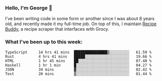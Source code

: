 ### Hello, I'm George 👋

I've been writing code in some form or another since I was about 8 years old, and recently made it my full-time job. On top of this, I maintain [Recipe Buddy](https://github.com/georgegebbett/recipe-buddy), a recipe scraper that interfaces with Grocy.  

<!--
**georgegebbett/georgegebbett** is a ✨ _special_ ✨ repository because its `README.md` (this file) appears on your GitHub profile.

Here are some ideas to get you started:

- 🔭 I’m currently working on ...
- 🌱 I’m currently learning ...
- 👯 I’m looking to collaborate on ...
- 🤔 I’m looking for help with ...
- 💬 Ask me about ...
- 📫 How to reach me: ...
- 😄 Pronouns: ...
- ⚡ Fun fact: ...
-->

### What I've been up to this week:
<!--START_SECTION:waka-->

```text
TypeScript     14 hrs 41 mins  ███████████████▒░░░░░░░░░   61.59 %
Rust           4 hrs 41 mins   █████░░░░░░░░░░░░░░░░░░░░   19.66 %
HTML           1 hr 45 mins    ██░░░░░░░░░░░░░░░░░░░░░░░   07.40 %
Haskell        1 hr 1 min      █░░░░░░░░░░░░░░░░░░░░░░░░   04.27 %
JSON           34 mins         ▓░░░░░░░░░░░░░░░░░░░░░░░░   02.42 %
Text           20 mins         ▒░░░░░░░░░░░░░░░░░░░░░░░░   01.44 %
```

<!--END_SECTION:waka-->
